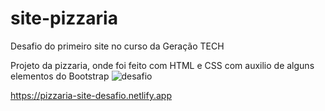 # site-pizzaria
Desafio do primeiro site no curso da Geração TECH


Projeto da pizzaria, onde foi feito com HTML e CSS com auxilio de alguns elementos do Bootstrap
![desafio](https://github.com/user-attachments/assets/eb411eb1-c5d4-4f9a-bf1b-20ecd695b6db)

https://pizzaria-site-desafio.netlify.app

